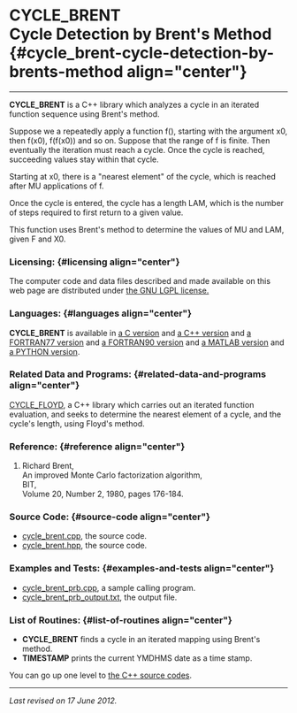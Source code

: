 CYCLE\_BRENT\
Cycle Detection by Brent's Method {#cycle_brent-cycle-detection-by-brents-method align="center"}
=================================

------------------------------------------------------------------------

**CYCLE\_BRENT** is a C++ library which analyzes a cycle in an iterated
function sequence using Brent's method.

Suppose we a repeatedly apply a function f(), starting with the argument
x0, then f(x0), f(f(x0)) and so on. Suppose that the range of f is
finite. Then eventually the iteration must reach a cycle. Once the cycle
is reached, succeeding values stay within that cycle.

Starting at x0, there is a "nearest element" of the cycle, which is
reached after MU applications of f.

Once the cycle is entered, the cycle has a length LAM, which is the
number of steps required to first return to a given value.

This function uses Brent's method to determine the values of MU and LAM,
given F and X0.

### Licensing: {#licensing align="center"}

The computer code and data files described and made available on this
web page are distributed under [the GNU LGPL
license.](../../txt/gnu_lgpl.txt)

### Languages: {#languages align="center"}

**CYCLE\_BRENT** is available in [a C
version](../../c_src/cycle_brent/cycle_brent.md) and [a C++
version](../../master/cycle_brent/cycle_brent.md) and [a FORTRAN77
version](../../f77_src/cycle_brent/cycle_brent.md) and [a FORTRAN90
version](../../f_src/cycle_brent/cycle_brent.md) and [a MATLAB
version](../../m_src/cycle_brent/cycle_brent.md) and [a PYTHON
version](../../py_src/cycle_brent/cycle_brent.md).

### Related Data and Programs: {#related-data-and-programs align="center"}

[CYCLE\_FLOYD](../../master/cycle_floyd/cycle_floyd.md), a C++
library which carries out an iterated function evaluation, and seeks to
determine the nearest element of a cycle, and the cycle's length, using
Floyd's method.

### Reference: {#reference align="center"}

1.  Richard Brent,\
    An improved Monte Carlo factorization algorithm,\
    BIT,\
    Volume 20, Number 2, 1980, pages 176-184.

### Source Code: {#source-code align="center"}

-   [cycle\_brent.cpp](cycle_brent.cpp), the source code.
-   [cycle\_brent.hpp](cycle_brent.hpp), the source code.

### Examples and Tests: {#examples-and-tests align="center"}

-   [cycle\_brent\_prb.cpp](cycle_brent_prb.cpp), a sample calling
    program.
-   [cycle\_brent\_prb\_output.txt](cycle_brent_prb_output.txt), the
    output file.

### List of Routines: {#list-of-routines align="center"}

-   **CYCLE\_BRENT** finds a cycle in an iterated mapping using Brent's
    method.
-   **TIMESTAMP** prints the current YMDHMS date as a time stamp.

You can go up one level to [the C++ source codes](../cpp_src.md).

------------------------------------------------------------------------

*Last revised on 17 June 2012.*
